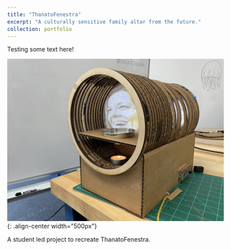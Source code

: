 ```yaml
---
title: "ThanatoFenestra"
excerpt: "A culturally sensitive family altar from the future."
collection: portfolio
---
```


Testing some text here!

![ThanatoFenestra](/images/thanatofenestra_portfolio_pic.jpg "ThanatoFenestra"){: .align-center width="500px"}

A student led project to recreate ThanatoFenestra. 
